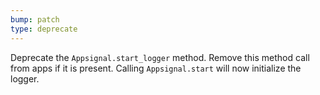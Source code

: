 ```yaml
---
bump: patch
type: deprecate
---
```


Deprecate the `Appsignal.start_logger` method. Remove this method call from apps if it is present. Calling `Appsignal.start` will now initialize the logger.
